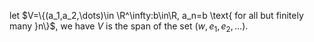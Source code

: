 let $V=\{(a_1,a_2,\dots)\in \R^\infty:b\in\R, a_n=b \text{ for all but finitely many }n\}$, we have $V$ is the span of the set $(w,e_1,e_2,\dots)$.